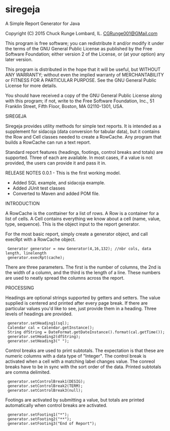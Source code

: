 # siregeja
A Simple Report Generator for Java

Copyright (C) 2015  Chuck Runge
Lombard, IL.
CGRunge001@GMail.com

This program is free software; you can redistribute it and/or modify it under the terms of the GNU General Public License as published by the Free Software Foundation; either version 2 of the License, or (at your option) any later version.

This program is distributed in the hope that it will be useful, but WITHOUT ANY WARRANTY; without even the implied warranty of MERCHANTABILITY or FITNESS FOR A PARTICULAR PURPOSE.  See the GNU General Public License for more details.

You should have received a copy of the GNU General Public License along with this program; if not, write to the Free Software Foundation, Inc., 51 Franklin Street, Fifth Floor, Boston, MA  02110-1301, USA. 

SIREGEJA

Siregeja provides utility methods for simple text reports.  It is intended as a supplement for sidacoja (data conversion for tabular data), but it contains the Row and Cell classes needed to create a RowCache.  Any program that builds a RowCache can run a text report.  

Standard report features (headings, footings, control breaks and totals) are supported.  Three of each are available.  In most cases, if a value is not provided, the users can provide it and pass it in.

RELEASE NOTES
0.0.1 - This is the first working model.
- Added SQL example, and sidacoja example.
- Added JUnit test classes
- Converted to Maven and added POM file.

INTRODUCTION

A RowCache is the conttainer for a list of rows.  A Row is a container for a list of cells.  A Cell contains everything we know about a cell (name, value, type, sequence).  This is the object input to the report generator.

For the most basic report, simply create a generator object, and call execRpt with a RowCache object.

	 Generator generator = new Generator(4,16,132); //nbr cols, data length, linelength
	 generator.execRpt(cache);

There are three parameters.  The first is the number of columns, the 2nd is the width of a column, and the third is the length of a line.  These numbers are used to neatly spread the columns across the report.

PROCESSING 

Headings are optional strings supported by getters and setters.  The value supplied is centered and printed after every page break.  If there are particular values you'd like to see, just provide them in a heading.  Three levels of headings are provided.	 
		 
	 generator.setHeading1(sql);
	 Calendar cal = Calendar.getInstance();
	 String dfString = DateFormat.getDateInstance().format(cal.getTime());
	 generator.setHeading2(dfString);
	 generator.setHeading3(" ");
	 
Control breaks are used to print subtotals.  The expectation is that these are numeric columns with a data type of "Integer".  The control break is activated when a cell with a matching label changes value.  The conreol breaks have to be in sync with the sort order of the data.  Printed subtotals are comma delimited.

	 generator.setControlBreak1(DESIG);
	 generator.setControlBreak2(TERM);
	 generator.setControlBreak3(null);
	 
Footings are activated by submitting a value, but totals are printed automatically when control breaks are activated. 

	 generator.setFooting1("*");
	 generator.setFooting2("**");
	 generator.setFooting3("End of Report");
	 